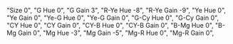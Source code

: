 "Size 0",
"G Hue 0",
"G Gain 3",
"R-Ye Hue -8",
"R-Ye Gain -9",
"Ye Hue 0",
"Ye Gain 0",
"Ye-G Hue 0",
"Ye-G Gain 0",
"G-Cy Hue 0",
"G-Cy Gain 0",
"CY Hue 0",
"CY Gain 0",
"CY-B Hue 0",
"CY-B Gain 0",
"B-Mg Hue 0",
"B-Mg Gain 0",
"Mg Hue -3",
"Mg Gain -5",
"Mg-R Hue 0",
"Mg-R Gain 0",
